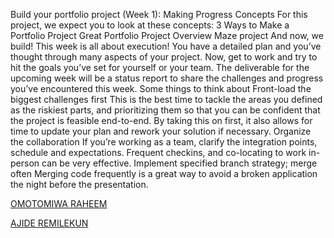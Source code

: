 Build your portfolio project (Week 1): Making Progress
Concepts
For this project, we expect you to look at these concepts:
3 Ways to Make a Portfolio Project Great
Portfolio Project Overview
Maze project
And now, we build!
This week is all about execution! You have a detailed plan and you’ve thought through many aspects of your project. Now, get to work and try to hit the goals you’ve set for yourself or your team. The deliverable for the upcoming week will be a status report to share the challenges and progress you’ve encountered this week.
Some things to think about
Front-load the biggest challenges first
This is the best time to tackle the areas you defined as the riskiest parts, and prioritizing them so that you can be confident that the project is feasible end-to-end. By taking this on first, it also allows for time to update your plan and rework your solution if necessary.
Organize the collaboration
If you’re working as a team, clarify the integration points, schedule and expectations. Frequent checkins, and co-locating to work in-person can be very effective.
Implement specified branch strategy; merge often
Merging code frequently is a great way to avoid a broken application the night before the presentation.

[OMOTOMIWA RAHEEM](https://github.com/omotomiwa26)

[AJIDE REMILEKUN](https://github.com/thekhalifaguy)
